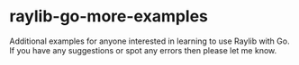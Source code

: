 # raylib-go-more-examples
Additional examples for anyone interested in learning to use Raylib with Go. If you have any suggestions or spot any errors then please let me know. 
